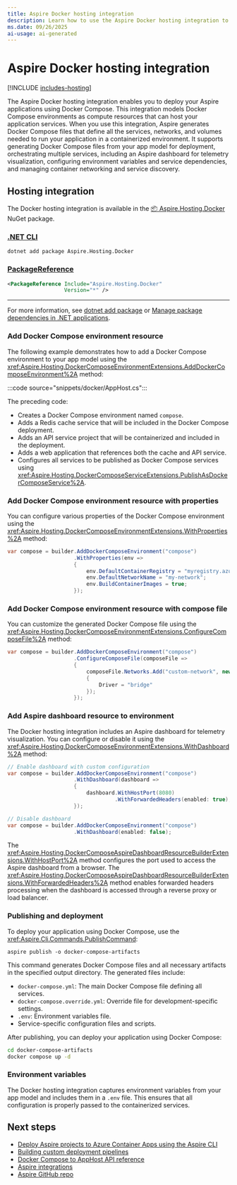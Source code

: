 ```yaml
---
title: Aspire Docker hosting integration
description: Learn how to use the Aspire Docker hosting integration to deploy your app with Docker Compose.
ms.date: 09/26/2025
ai-usage: ai-generated
---
```


# Aspire Docker hosting integration

[!INCLUDE [includes-hosting](../includes/includes-hosting.md)]

The Aspire Docker hosting integration enables you to deploy your Aspire applications using Docker Compose. This integration models Docker Compose environments as compute resources that can host your application services. When you use this integration, Aspire generates Docker Compose files that define all the services, networks, and volumes needed to run your application in a containerized environment. It supports generating Docker Compose files from your app model for deployment, orchestrating multiple services, including an Aspire dashboard for telemetry visualization, configuring environment variables and service dependencies, and managing container networking and service discovery.

## Hosting integration

The Docker hosting integration is available in the [📦 Aspire.Hosting.Docker](https://www.nuget.org/packages/Aspire.Hosting.Docker) NuGet package.

### [.NET CLI](#tab/dotnet-cli)

```dotnetcli
dotnet add package Aspire.Hosting.Docker
```

### [PackageReference](#tab/package-reference)

```xml
<PackageReference Include="Aspire.Hosting.Docker"
                  Version="*" />
```

---

For more information, see [dotnet add package](/dotnet/core/tools/dotnet-add-package) or [Manage package dependencies in .NET applications](/dotnet/core/tools/dependencies).

### Add Docker Compose environment resource

The following example demonstrates how to add a Docker Compose environment to your app model using the <xref:Aspire.Hosting.DockerComposeEnvironmentExtensions.AddDockerComposeEnvironment%2A> method:

:::code source="snippets/docker/AppHost.cs":::

The preceding code:

- Creates a Docker Compose environment named `compose`.
- Adds a Redis cache service that will be included in the Docker Compose deployment.
- Adds an API service project that will be containerized and included in the deployment.
- Adds a web application that references both the cache and API service.
- Configures all services to be published as Docker Compose services using <xref:Aspire.Hosting.DockerComposeServiceExtensions.PublishAsDockerComposeService%2A>.

### Add Docker Compose environment resource with properties

You can configure various properties of the Docker Compose environment using the <xref:Aspire.Hosting.DockerComposeEnvironmentExtensions.WithProperties%2A> method:

```csharp
var compose = builder.AddDockerComposeEnvironment("compose")
                     .WithProperties(env =>
                     {
                         env.DefaultContainerRegistry = "myregistry.azurecr.io";
                         env.DefaultNetworkName = "my-network";
                         env.BuildContainerImages = true;
                     });
```

### Add Docker Compose environment resource with compose file

You can customize the generated Docker Compose file using the <xref:Aspire.Hosting.DockerComposeEnvironmentExtensions.ConfigureComposeFile%2A> method:

```csharp
var compose = builder.AddDockerComposeEnvironment("compose")
                     .ConfigureComposeFile(composeFile =>
                     {
                         composeFile.Networks.Add("custom-network", new()
                         {
                             Driver = "bridge"
                         });
                     });
```

### Add Aspire dashboard resource to environment

The Docker hosting integration includes an Aspire dashboard for telemetry visualization. You can configure or disable it using the <xref:Aspire.Hosting.DockerComposeEnvironmentExtensions.WithDashboard%2A> method:

```csharp
// Enable dashboard with custom configuration
var compose = builder.AddDockerComposeEnvironment("compose")
                     .WithDashboard(dashboard =>
                     {
                         dashboard.WithHostPort(8080)
                                  .WithForwardedHeaders(enabled: true);
                     });

// Disable dashboard
var compose = builder.AddDockerComposeEnvironment("compose")
                     .WithDashboard(enabled: false);
```

The <xref:Aspire.Hosting.DockerComposeAspireDashboardResourceBuilderExtensions.WithHostPort%2A> method configures the port used to access the Aspire dashboard from a browser. The <xref:Aspire.Hosting.DockerComposeAspireDashboardResourceBuilderExtensions.WithForwardedHeaders%2A> method enables forwarded headers processing when the dashboard is accessed through a reverse proxy or load balancer.

### Publishing and deployment

To deploy your application using Docker Compose, use the <xref:Aspire.Cli.Commands.PublishCommand>:

```dotnetcli
aspire publish -o docker-compose-artifacts
```

This command generates Docker Compose files and all necessary artifacts in the specified output directory. The generated files include:

- `docker-compose.yml`: The main Docker Compose file defining all services.
- `docker-compose.override.yml`: Override file for development-specific settings.
- `.env`: Environment variables file.
- Service-specific configuration files and scripts.

After publishing, you can deploy your application using Docker Compose:

```bash
cd docker-compose-artifacts
docker compose up -d
```

### Environment variables

The Docker hosting integration captures environment variables from your app model and includes them in a `.env` file. This ensures that all configuration is properly passed to the containerized services.

## Next steps

- [Deploy Aspire projects to Azure Container Apps using the Aspire CLI](aspire-deploy/aca-deployment-aspire-cli.md)
- [Building custom deployment pipelines](../fundamentals/custom-deployments.md)
- [Docker Compose to AppHost API reference](../get-started/docker-compose-to-apphost-reference.md)
- [Aspire integrations](../fundamentals/integrations-overview.md)
- [Aspire GitHub repo](https://github.com/dotnet/aspire)
